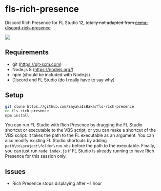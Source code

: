 # fls-rich-presence
Discord Rich Presence for FL Studio 12, ~~totally not adapted from [cemu-discord-rich-presence](https://github.com/RedDuckss/cemu-discord-rich-presence)~~

![](https://sayakaisbaka.s-ul.eu/vzEJx3bb.png)

## Requirements

- git (https://git-scm.com)
- Node.js 8 (https://nodejs.org/)
- npm (should be included with Node.js)
- Discord and FL Studio (do I really have to say why)

## Setup

```bash
git clone https://github.com/SayakaIsBaka/fls-rich-presence
cd fls-rich-presence
npm install
```

You can run FL Studio with Rich Presence by dragging the FL Studio shortcut or executable to the VBS script, or you can make a shortcut of the VBS script: it takes the path to the FL executable as an argument. You can also modify existing FL Studio shortcuts by adding `path\to\project\folder\run.vbs` before the path to the executable.
Finally, you can just run `node index.js` if FL Studio is already running to have Rich Presence for this session only.

## Issues

- Rich Presence stops displaying after ~1 hour
